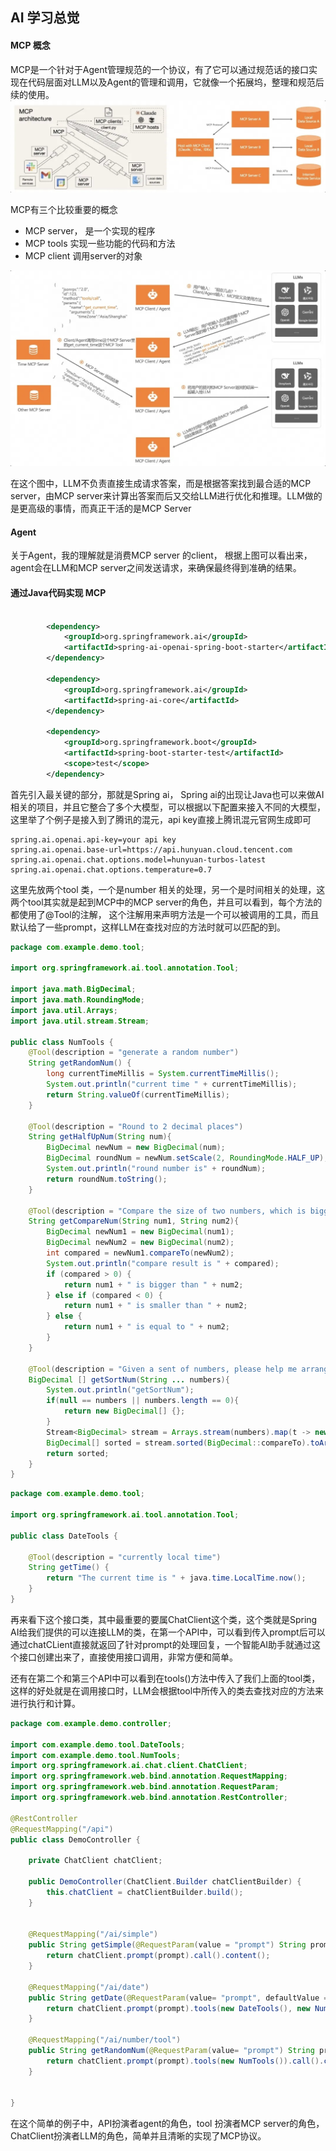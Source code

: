## AI 学习总觉

#### MCP 概念

MCP是一个针对于Agent管理规范的一个协议，有了它可以通过规范话的接口实现在代码层面对LLM以及Agent的管理和调用，它就像一个拓展坞，整理和规范后续的使用。
![MCP 概念](Notes_250525_132205_3aa.jpg)


MCP有三个比较重要的概念
* MCP server， 是一个实现的程序
* MCP tools 实现一些功能的代码和方法
* MCP client 调用server的对象

![调用逻辑](Notes_250525_132210_eff.jpg)

在这个图中，LLM不负责直接生成请求答案，而是根据答案找到最合适的MCP server，由MCP server来计算出答案而后又交给LLM进行优化和推理。LLM做的是更高级的事情，而真正干活的是MCP Server

#### Agent
关于Agent，我的理解就是消费MCP server 的client， 根据上图可以看出来，agent会在LLM和MCP server之间发送请求，来确保最终得到准确的结果。


#### 通过Java代码实现 MCP 

```XML

		<dependency>
			<groupId>org.springframework.ai</groupId>
			<artifactId>spring-ai-openai-spring-boot-starter</artifactId>
		</dependency>

		<dependency>
			<groupId>org.springframework.ai</groupId>
			<artifactId>spring-ai-core</artifactId>
		</dependency>

		<dependency>
			<groupId>org.springframework.boot</groupId>
			<artifactId>spring-boot-starter-test</artifactId>
			<scope>test</scope>
		</dependency>

```

首先引入最关键的部分，那就是Spring ai， Spring ai的出现让Java也可以来做AI相关的项目，并且它整合了多个大模型，可以根据以下配置来接入不同的大模型，这里举了个例子是接入到了腾讯的混元，api key直接上腾讯混元官网生成即可
```properties
spring.ai.openai.api-key=your api key
spring.ai.openai.base-url=https://api.hunyuan.cloud.tencent.com
spring.ai.openai.chat.options.model=hunyuan-turbos-latest
spring.ai.openai.chat.options.temperature=0.7
```

这里先放两个tool 类，一个是number 相关的处理，另一个是时间相关的处理，这两个tool其实就是起到MCP中的MCP server的角色，并且可以看到，每个方法的都使用了@Tool的注解， 这个注解用来声明方法是一个可以被调用的工具，而且默认给了一些prompt，这样LLM在查找对应的方法时就可以匹配的到。

```java
package com.example.demo.tool;

import org.springframework.ai.tool.annotation.Tool;

import java.math.BigDecimal;
import java.math.RoundingMode;
import java.util.Arrays;
import java.util.stream.Stream;

public class NumTools {
    @Tool(description = "generate a random number")
    String getRandomNum() {
        long currentTimeMillis = System.currentTimeMillis();
        System.out.println("current time " + currentTimeMillis);
        return String.valueOf(currentTimeMillis);
    }

    @Tool(description = "Round to 2 decimal places")
    String getHalfUpNum(String num){
        BigDecimal newNum = new BigDecimal(num);
        BigDecimal roundNum = newNum.setScale(2, RoundingMode.HALF_UP);
        System.out.println("round number is" + roundNum);
        return roundNum.toString();
    }

    @Tool(description = "Compare the size of two numbers, which is bigger and which is smaller")
    String getCompareNum(String num1, String num2){
        BigDecimal newNum1 = new BigDecimal(num1);
        BigDecimal newNum2 = new BigDecimal(num2);
        int compared = newNum1.compareTo(newNum2);
        System.out.println("compare result is " + compared);
        if (compared > 0) {
            return num1 + " is bigger than " + num2;
        } else if (compared < 0) {
            return num1 + " is smaller than " + num2;
        } else {
            return num1 + " is equal to " + num2;
        }
    }

    @Tool(description = "Given a sent of numbers, please help me arrange the sizes in the specified order, from largest to smallest by default")
    BigDecimal [] getSortNum(String ... numbers){
        System.out.println("getSortNum");
        if(null == numbers || numbers.length == 0){
            return new BigDecimal[] {};
        }
        Stream<BigDecimal> stream = Arrays.stream(numbers).map(t -> new BigDecimal(t));
        BigDecimal[] sorted = stream.sorted(BigDecimal::compareTo).toArray(BigDecimal[]::new);
        return sorted;
    }
}
```

```java
package com.example.demo.tool;

import org.springframework.ai.tool.annotation.Tool;

public class DateTools {

    @Tool(description = "currently local time")
    String getTime() {
        return "The current time is " + java.time.LocalTime.now();
    }
}

```

再来看下这个接口类，其中最重要的要属ChatClient这个类，这个类就是Spring AI给我们提供的可以连接LLM的类，在第一个API中，可以看到传入prompt后可以通过chatCLient直接就返回了针对prompt的处理回复，一个智能AI助手就通过这个接口创建出来了，直接使用接口调用，非常方便和简单。

还有在第二个和第三个API中可以看到在tools()方法中传入了我们上面的tool类，这样的好处就是在调用接口时，LLM会根据tool中所传入的类去查找对应的方法来进行执行和计算。

``` java
package com.example.demo.controller;

import com.example.demo.tool.DateTools;
import com.example.demo.tool.NumTools;
import org.springframework.ai.chat.client.ChatClient;
import org.springframework.web.bind.annotation.RequestMapping;
import org.springframework.web.bind.annotation.RequestParam;
import org.springframework.web.bind.annotation.RestController;

@RestController
@RequestMapping("/api")
public class DemoController {

    private ChatClient chatClient;

    public DemoController(ChatClient.Builder chatClientBuilder) {
        this.chatClient = chatClientBuilder.build();
    }


    @RequestMapping("/ai/simple")
    public String getSimple(@RequestParam(value = "prompt") String prompt){
        return chatClient.prompt(prompt).call().content();
    }

    @RequestMapping("/ai/date")
    public String getDate(@RequestParam(value= "prompt", defaultValue = "get current date and time") String prompt){
        return chatClient.prompt(prompt).tools(new DateTools(), new NumTools()).call().content();
    }

    @RequestMapping("/ai/number/tool")
    public String getRandomNum(@RequestParam(value= "prompt") String prompt){
        return chatClient.prompt(prompt).tools(new NumTools()).call().content();
    }


}
```

在这个简单的例子中，API扮演者agent的角色，tool 扮演者MCP server的角色，ChatClient扮演者LLM的角色，简单并且清晰的实现了MCP协议。